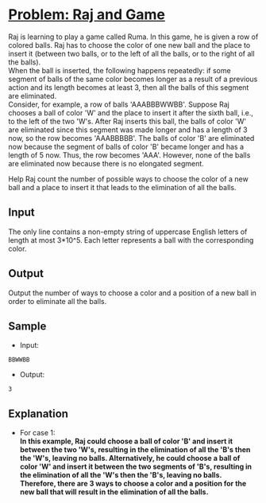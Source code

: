 # [Problem: Raj and Game](https://my.newtonschool.co/playground/code/twe6cbduibn8)

Raj is learning to play a game called Ruma. In this game, he is given a row of colored balls. Raj has to choose the color of one new ball and the place to insert it (between two balls, or to the left of all the balls, or to the right of all the balls). <br>
When the ball is inserted, the following happens repeatedly: if some segment of balls of the same color becomes longer as a result of a previous action and its length becomes at least 3, then all the balls of this segment are eliminated. <br>
Consider, for example, a row of balls 'AAABBBWWBB'. Suppose Raj chooses a ball of color 'W' and the place to insert it after the sixth ball, i.e., to the left of the two 'W's. After Raj inserts this ball, the balls of color 'W' are eliminated since this segment was made longer and has a length of 3 now, so the row becomes 'AAABBBBB'. The balls of color 'B' are eliminated now because the segment of balls of color 'B' became longer and has a length of 5 now. Thus, the row becomes 'AAA'. However, none of the balls are eliminated now because there is no elongated segment. <br>

Help Raj count the number of possible ways to choose the color of a new ball and a place to insert it that leads to the elimination of all the balls.

## Input

The only line contains a non-empty string of uppercase English letters of length at most 3*10^5. Each letter represents a ball with the corresponding color.

## Output

Output the number of ways to choose a color and a position of a new ball in order to eliminate all the balls.

## Sample

- Input:
```
BBWWBB
```

- Output:
```
3
```

## Explanation

- For case 1: <br> **In this example, Raj could choose a ball of color 'B' and insert it between the two 'W's, resulting in the elimination of all the 'B's then the 'W's, leaving no balls. Alternatively, he could choose a ball of color 'W' and insert it between the two segments of 'B's, resulting in the elimination of all the 'W's then the 'B's, leaving no balls. Therefore, there are 3 ways to choose a color and a position for the new ball that will result in the elimination of all the balls.**
